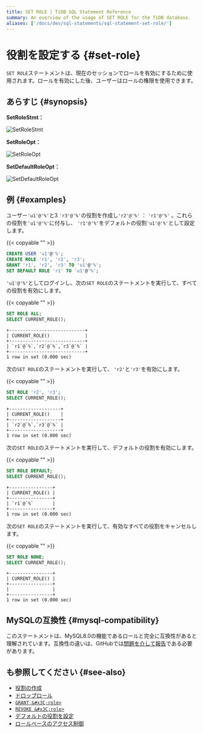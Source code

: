 ```yaml
---
title: SET ROLE | TiDB SQL Statement Reference
summary: An overview of the usage of SET ROLE for the TiDB database.
aliases: ['/docs/dev/sql-statements/sql-statement-set-role/']
---
```


# 役割を設定する {#set-role}

`SET ROLE`ステートメントは、現在のセッションでロールを有効にするために使用されます。ロールを有効にした後、ユーザーはロールの権限を使用できます。

## あらすじ {#synopsis}

<strong>SetRoleStmt：</strong>

![SetRoleStmt](/media/sqlgram/SetRoleStmt.png)

<strong>SetRoleOpt：</strong>

![SetRoleOpt](/media/sqlgram/SetRoleOpt.png)

<strong>SetDefaultRoleOpt：</strong>

![SetDefaultRoleOpt](/media/sqlgram/SetDefaultRoleOpt.png)

## 例 {#examples}

ユーザー`'u1'@'%'`と3 `'r3'@'%'`の役割を作成し`'r2'@'%'` ： `'r1'@'%'` 。これらの役割を`'u1'@'%'`に付与し、 `'r1'@'%'`をデフォルトの役割`'u1'@'%'`として設定します。

{{< copyable "" >}}

```sql
CREATE USER 'u1'@'%';
CREATE ROLE 'r1', 'r2', 'r3';
GRANT 'r1', 'r2', 'r3' TO 'u1'@'%';
SET DEFAULT ROLE 'r1' TO 'u1'@'%';
```

`'u1'@'%'`としてログインし、次の`SET ROLE`のステートメントを実行して、すべての役割を有効にします。

{{< copyable "" >}}

```sql
SET ROLE ALL;
SELECT CURRENT_ROLE();
```

```
+----------------------------+
| CURRENT_ROLE()             |
+----------------------------+
| `r1`@`%`,`r2`@`%`,`r3`@`%` |
+----------------------------+
1 row in set (0.000 sec)
```

次の`SET ROLE`のステートメントを実行して、 `'r2'`と`'r3'`を有効にします。

{{< copyable "" >}}

```sql
SET ROLE 'r2', 'r3';
SELECT CURRENT_ROLE();
```

```
+-------------------+
| CURRENT_ROLE()    |
+-------------------+
| `r2`@`%`,`r3`@`%` |
+-------------------+
1 row in set (0.000 sec)
```

次の`SET ROLE`のステートメントを実行して、デフォルトの役割を有効にします。

{{< copyable "" >}}

```sql
SET ROLE DEFAULT;
SELECT CURRENT_ROLE();
```

```
+----------------+
| CURRENT_ROLE() |
+----------------+
| `r1`@`%`       |
+----------------+
1 row in set (0.000 sec)
```

次の`SET ROLE`のステートメントを実行して、有効なすべての役割をキャンセルします。

{{< copyable "" >}}

```sql
SET ROLE NONE;
SELECT CURRENT_ROLE();
```

```
+----------------+
| CURRENT_ROLE() |
+----------------+
|                |
+----------------+
1 row in set (0.000 sec)
```

## MySQLの互換性 {#mysql-compatibility}

このステートメントは、MySQL8.0の機能であるロールと完全に互換性があると理解されています。互換性の違いは、GitHubでは[問題を介して報告](https://github.com/pingcap/tidb/issues/new/choose)である必要があります。

## も参照してください {#see-also}

-   [役割の作成](/sql-statements/sql-statement-create-role.md)
-   [ドロップロール](/sql-statements/sql-statement-drop-role.md)
-   [`GRANT &#x3C;role>`](/sql-statements/sql-statement-grant-role.md)
-   [`REVOKE &#x3C;role>`](/sql-statements/sql-statement-revoke-role.md)
-   [デフォルトの役割を設定](/sql-statements/sql-statement-set-default-role.md)
-   [ロールベースのアクセス制御](/role-based-access-control.md)
